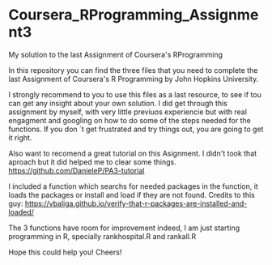# Coursera_RProgramming_Assignment3
My solution to the last Assignment  of Coursera's RProgramming

In this repository you can find the three files that you need to complete the last Assignment of Coursera's R Programming by John Hopkins University. 

I strongly recommend to you to use this files as a last resource, to see if tou can get any insight about your own solution. I did get through this assignment by myself, with very little previuos experiencie but with real engagment and googling on how to do some of the steps needed for the functions. If you don `t get frustrated and try things out, you are going to get it right.

Also want to recomend a great tutorial on this Asignment. I didn't took that aproach but it did helped me to clear some things.
https://github.com/DanieleP/PA3-tutorial

I included a function which searchs for needed packages in the function, it loads the packages or install and load if they are not found. Credits to this guy:
https://vbaliga.github.io/verify-that-r-packages-are-installed-and-loaded/
 
The 3 functions have room for improvement indeed, I am just starting programming in R, specially rankhospital.R and rankall.R  

Hope this could help you!
Cheers!
